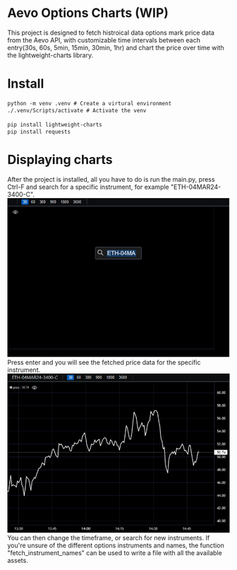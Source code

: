 
# Aevo Options Charts (WIP)

This project is designed to fetch histroical data options mark price data from the Aevo API, with customizable time intervals between each entry(30s, 60s, 5min, 15min, 30min, 1hr) and chart the price over time with the lightweight-charts library.

# Install
```
python -m venv .venv # Create a virtural environment
./.venv/Scripts/activate # Activate the venv

pip install lightweight-charts
pip install requests
```
# Displaying charts
After the project is installed, all you have to do is run the main.py, press Ctrl-F and search for a specific instrument, for example "ETH-04MAR24-3400-C".
![Search](https://github.com/pilot16/Options-Chart/blob/main/images/search.png?raw=true)
Press enter and you will see the fetched price data for the specific instrument.
![Search](https://github.com/pilot16/Options-Chart/blob/main/images/display.png?raw=true)
You can then change the timeframe, or search for new instruments.
If you're unsure of the different options instruments and names, the function "fetch_instrument_names" can be used to write a file with all the available assets.
